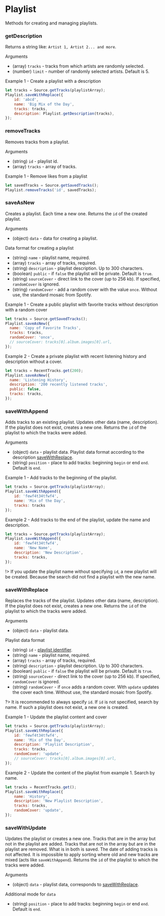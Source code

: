 # Playlist

Methods for creating and managing playlists.

### getDescription

Returns a string like: `Artist 1, Artist 2... and more`.

Arguments
- (array) `tracks` - tracks from which artists are randomly selected.
- (number) `limit` - number of randomly selected artists. Default is 5.

Example 1 - Create a playlist with a description
```js
let tracks = Source.getTracks(playlistArray);
Playlist.saveWithReplace({
    id: 'abcd',
    name: 'Big Mix of the Day',
    tracks: tracks,
    description: Playlist.getDescription(tracks),
});
```

### removeTracks

Removes tracks from a playlist.

Arguments
- (string) `id` - playlist id.
- (array) `tracks` - array of tracks.

Example 1 - Remove likes from a playlist
```js
let savedTracks = Source.getSavedTracks();
Playlist.removeTracks('id', savedTracks);
```

### saveAsNew

Creates a playlist. Each time a new one. Returns the `id` of the created playlist.

Arguments
- (object) `data` - data for creating a playlist.

Data format for creating a playlist
- (string) `name` - playlist name, required.
- (array) `tracks` - array of tracks, required.
- (string) `description` - playlist description. Up to 300 characters.
- (boolean) `public` - if `false` the playlist will be private. Default is `true`.
- (string) `sourceCover` - direct link to the cover (up to 256 kb). If specified, `randomCover` is ignored.
- (string) `randomCover` - add a random cover with the value `once`. Without use, the standard mosaic from Spotify.

Example 1 - Create a public playlist with favorite tracks without description with a random cover
```js
let tracks = Source.getSavedTracks();
Playlist.saveAsNew({
  name: 'Copy of Favorite Tracks',
  tracks: tracks,
  randomCover: 'once',
  // sourceCover: tracks[0].album.images[0].url,
});
```

Example 2 - Create a private playlist with recent listening history and description without a cover.
```js
let tracks = RecentTracks.get(200);
Playlist.saveAsNew({
  name: 'Listening History',
  description: '200 recently listened tracks',
  public: false,
  tracks: tracks,
});
```

### saveWithAppend

Adds tracks to an existing playlist. Updates other data (name, description). If the playlist does not exist, creates a new one. Returns the `id` of the playlist to which the tracks were added.

Arguments
- (object) `data` - playlist data. Playlist data format according to the description [saveWithReplace](/reference/playlist?id=savewithreplace).
- (string) `position` - place to add tracks: beginning `begin` or end `end`. Default is `end`.

Example 1 - Add tracks to the beginning of the playlist.
```js
let tracks = Source.getTracks(playlistArray);
Playlist.saveWithAppend({
    id: 'fewf4t34tfwf4',
    name: 'Mix of the Day',
    tracks: tracks
});
```

Example 2 - Add tracks to the end of the playlist, update the name and description.
```js
let tracks = Source.getTracks(playlistArray);
Playlist.saveWithAppend({
    id: 'fewf4t34tfwf4',
    name: 'New Name',
    description: 'New Description',
    tracks: tracks,
});
```

!> If you update the playlist name without specifying `id`, a new playlist will be created. Because the search did not find a playlist with the new name.

### saveWithReplace

Replaces the tracks of the playlist. Updates other data (name, description). If the playlist does not exist, creates a new one. Returns the `id` of the playlist to which the tracks were added.

Arguments
- (object) `data` - playlist data.

Playlist data format
- (string) `id` - [playlist identifier](#identifier).
- (string) `name` - playlist name, required.
- (array) `tracks` - array of tracks, required.
- (string) `description` - playlist description. Up to 300 characters.
- (boolean) `public` - if `false` the playlist will be private. Default is `true`.
- (string) `sourceCover` - direct link to the cover (up to 256 kb). If specified, `randomCover` is ignored.
- (string) `randomCover` - if `once` adds a random cover. With `update` updates the cover each time. Without use, the standard mosaic from Spotify.

?> It is recommended to always specify `id`. If `id` is not specified, search by name. If such a playlist does not exist, a new one is created.

Example 1 - Update the playlist content and cover
```js
let tracks = Source.getTracks(playlistArray);
Playlist.saveWithReplace({
    id: 'fewf4t34tfwf4',
    name: 'Mix of the Day',
    description: 'Playlist Description',
    tracks: tracks,
    randomCover: 'update',
    // sourceCover: tracks[0].album.images[0].url,
});
```

Example 2 - Update the content of the playlist from example 1. Search by name.
```js
let tracks = RecentTracks.get();
Playlist.saveWithReplace({
    name: 'History',
    description: 'New Playlist Description',
    tracks: tracks,
    randomCover: 'update',
});
```

### saveWithUpdate

Updates the playlist or creates a new one. Tracks that are in the array but not in the playlist are added. Tracks that are not in the array but are in the playlist are removed. What is in both is saved. The date of adding tracks is not affected. It is impossible to apply sorting where old and new tracks are mixed (acts like `saveWithAppend`). Returns the `id` of the playlist to which the tracks were added.

Arguments
- (object) `data` - playlist data, corresponds to [saveWithReplace](/reference/playlist?id=savewithreplace).

Additional mode for `data`
- (string) `position` - place to add tracks: beginning `begin` or end `end`. Default is `end`.
